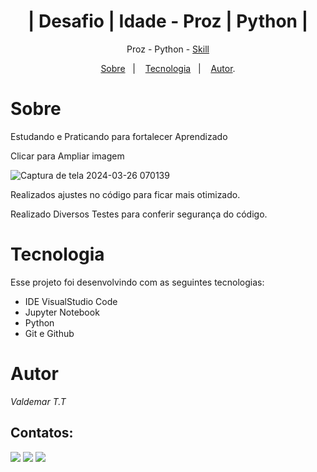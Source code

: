 <h1 align="center">| Desafio | Idade - Proz | Python | </h1>


<p align="center"> <a https://talentocloud.joyclass.com" target="_blank">Proz</a> - Python - <a href="https://www.dio.me/users/vteider" target="_blank">Skill</a>

<p align="center">
<a href="#sobre">Sobre</a>&nbsp;&nbsp;&nbsp|&nbsp;&nbsp;&nbsp;
<a href="#tecnologia">Tecnologia</a>&nbsp;&nbsp;&nbsp|&nbsp;&nbsp;&nbsp;
<a href="#autor">Autor</a>.</p>

# Sobre
Estudando e Praticando para fortalecer Aprendizado

<p> Clicar para Ampliar imagem </p>

![Captura de tela 2024-03-26 070139](https://github.com/1985Valdemar/Desafio_Idade_Proz/assets/114195427/bd3fc281-b383-4d53-be63-ceff8818d8bf)


Realizados ajustes no código para ficar mais otimizado.

<p> Realizado Diversos Testes para conferir segurança do código. </p>

# Tecnologia

Esse projeto foi desenvolvindo com as seguintes tecnologias:

- IDE VisualStudio Code
- Jupyter Notebook
- Python
- Git e Github

# Autor

_Valdemar T.T_
<br>

## Contatos:

<div>
  
<a href="https://www.dio.me/users/vteider" target="_blank"><img loading="lazy" src="https://img.shields.io/badge/Perfil-FF0000?style=for-the-badge&logo=Perfil&logoColor=white" target="_blank"></a>
<a href = "mailto:vteider@yahoo.com.br"><img loading="lazy" src="https://img.shields.io/badge/Email-33BD01?style=for-the-badge&logo=yahoo&logoColor=white" target="_blank"></a>
<a href="https://www.linkedin.com/in/valdemar-teider-5336b394/" target="_blank"><img loading="lazy" src="https://img.shields.io/badge/VALDEMAR-0077B5?style=for-the-badge&logo=linkedin&logoColor=white" target="_blank"></a>   
</div>
  

